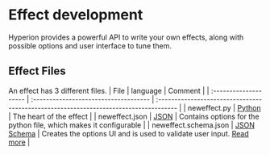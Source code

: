# Effect development
Hyperion provides a powerful API to write your own effects, along with possible options and user interface to tune them.

## Effect Files 
An effect has 3 different files.
|         File          |               language                |                                        Comment                                        |
| :-------------------- | :------------------------------------ | :------------------------------------------------------------------------------------ |
| neweffect.py          | [Python](https://www.python.org)      | The heart of the effect                                                               |
| neweffect.json        | [JSON](https://www.json.org)           | Contains options for the python file, which makes it configurable                     |
| neweffect.schema.json | [JSON Schema](https://json-schema.org) | Creates the options UI and is used to validate user input. [Read more](/api/Ui.md) |
